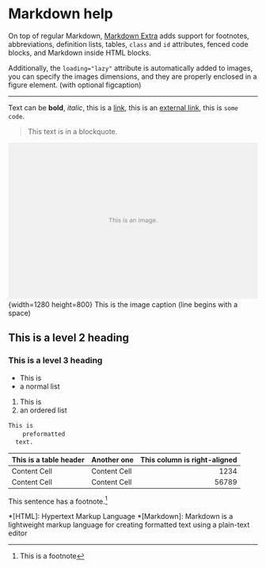 # Markdown help

On top of regular Markdown, [Markdown Extra](https://michelf.ca/projects/php-markdown/extra) adds support for footnotes, abbreviations, definition lists, tables, `class` and `id` attributes, fenced code blocks, and Markdown inside HTML blocks.

Additionally, the `loading="lazy"` attribute is automatically added to images, you can specify the images dimensions, and they are properly enclosed in a figure element. (with optional figcaption)

***

Text can be **bold**, *italic*,  this is a [link](#2021-01-11-hello-world), this is an [external link](https://example.com), this is `some code`.

> This text is in a blockquote.

![This is the image alt text](img/image.png "This is the image title.") {width=1280 height=800}
 This is the image caption (line begins with a space)

## This is a level 2 heading

### This is a level 3 heading

- This is
- a normal list

1. This is
2. an ordered list

```.txt
This is
    preformatted
  text.
```

This is a table header | Another one   |This column is right-aligned|
-----------------------| --------------|---------------------------:|
Content Cell           | Content Cell  |1234                         |
Content Cell           | Content Cell  |56789                        |

This sentence has a footnote.[^1]

[^1]: This is a footnote

*[HTML]: Hypertext Markup Language
*[Markdown]: Markdown is a lightweight markup language for creating formatted text using a plain-text editor